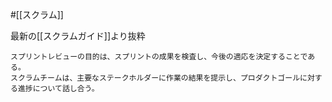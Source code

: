 #[[スクラム]]

最新の[[スクラムガイド]]より抜粋
```
スプリントレビューの⽬的は、スプリントの成果を検査し、今後の適応を決定することである。
スクラムチームは、主要なステークホルダーに作業の結果を提⽰し、プロダクトゴールに対する進捗について話し合う。
```